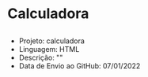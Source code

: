 # Calculadora 
##
- Projeto: calculadora
- Linguagem: HTML
- Descrição: ""
- Data de Envio ao GitHub: 07/01/2022
##
